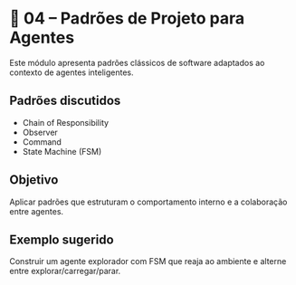 # 📐 04 – Padrões de Projeto para Agentes

Este módulo apresenta padrões clássicos de software adaptados ao contexto de agentes inteligentes.

## Padrões discutidos
- Chain of Responsibility
- Observer
- Command
- State Machine (FSM)

## Objetivo
Aplicar padrões que estruturam o comportamento interno e a colaboração entre agentes.

## Exemplo sugerido
Construir um agente explorador com FSM que reaja ao ambiente e alterne entre explorar/carregar/parar.